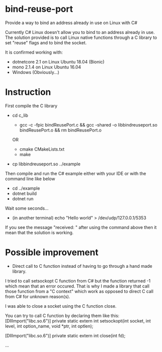 # bind-reuse-port
Provide a way to bind an address already in use on Linux with C#

Currently C# Linux doesn't allow you to bind to an address already in use.
The solution provided is to call Linux native functions through a C library to set "reuse" flags and to bind the socket.

It is confirmed working with:
- dotnetcore 2.1 on Linux Ubuntu 18.04 (Bionic)
- mono 2.1.4 on Linux Ubuntu 16.04
- Windows (Obviously...)

# Instruction
First compile the C library
- cd c_lib

  - gcc -c -fpic bindReusePort.c && gcc -shared -o libbindreuseport.so bindReusePort.o && rm bindReusePort.o
  
  OR
  
  - cmake CMakeLists.txt
  - make
  
- cp libbindreuseport.so ../example

Then compile and run the C# example either with your IDE or with the command line like below
- cd ../example
- dotnet build
- dotnet run

Wait some seconds...

- (in another terminal) echo "Hello world" > /dev/udp/127.0.0.1/5353

If you see the message "received: " after using the command above then it mean that the solution is working.

# Possible improvement
- Direct call to C function instead of having to go through a hand made library.

I tried to call setsockopt C function from C# but the function returned -1 which mean that an error occured. That is why I made a       library that call those function from a "C context" which work as opposed to direct C call from C# for unknown reason(s).

I was able to close a socket using the C function close.

You can try to call C function by declaring them like this:
[DllImport("libc.so.6")]
private static extern int setsockopt(int socket, int level, int option_name, void *ptr, int optlen);

 [DllImport("libc.so.6")]
private static extern int close(int fd);

...
